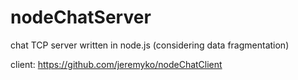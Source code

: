 nodeChatServer
==============

chat TCP server written in node.js (considering data fragmentation)

client: https://github.com/jeremyko/nodeChatClient


